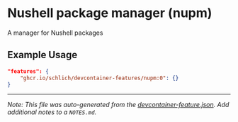 
# Nushell package manager (nupm)

A manager for Nushell packages

## Example Usage

```json
"features": {
    "ghcr.io/schlich/devcontainer-features/nupm:0": {}
}
```





---

_Note: This file was auto-generated from the [devcontainer-feature.json](https://github.com/schlich/devcontainer-features/blob/main/src/nupm/devcontainer-feature.json).  Add additional notes to a `NOTES.md`._
